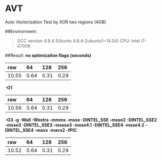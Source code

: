 # AVT
Auto Vectorization Test by XOR two regions (4GB)

##Environment:
> GCC version 4.8.4 (Ubuntu 4.8.4-2ubuntu1~14.04) 
> CPU: Intel i7-4700K

##Result:
**no optimizaiton flags (seconds)**

| raw   | 64    | 128   | 256
|:------|:------|:------|:---
| 10.55 | 0.64  | 0.31  | 0.29   

**-O1**

| raw   | 64    | 128   | 256
|:------|:------|:------|:---
| 10.56 | 0.64  | 0.31  | 0.29   

**-O3 -g -Wall -Wextra -mmmx -msse -DINTEL_SSE -msse2 -DINTEL_SSE2 -msse3 -DINTEL_SSE3 -mssse3 -msse4.1 -DINTEL_SSE4 -msse4.2 -DINTEL_SSE4 -mavx -mavx2 -fPIC**

| raw   | 64    | 128   | 256
|:------|:------|:------|:---
| 10.52 | 0.64  | 0.31  | 0.29   
